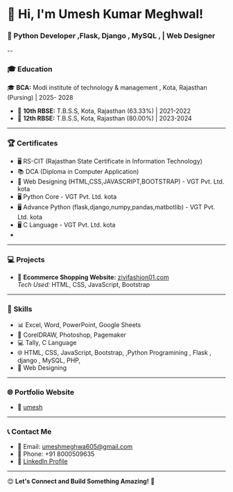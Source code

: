 # 👋 Hi, I'm Umesh Kumar Meghwal!

### 🎯 Python Developer ,Flask, Django , MySQL ,  | Web Designer 

--

### 🎓 **Education**
  🎓 **BCA:** Modi institute of technology & management , Kota, Rajasthan (Pursing) | 2025- 2028
- 🏫 **10th RBSE:** T.B.S.S, Kota, Rajasthan (63.33%) | 2021-2022
- 🏫 **12th RBSE:** T.B.S.S, Kota, Rajasthan (80.00%) | 2023-2024

---

### 🏆 **Certificates**
- 🖥️ RS-CIT (Rajasthan State Certificate in Information Technology)
- 📚 DCA (Diploma in Computer Application)
- 🎨 Web Designing (HTML,CSS,JAVASCRIPT,BOOTSTRAP) - VGT Pvt. Ltd. kota
- 🖥️ Python Core - VGT Pvt. Ltd. kota
- 🖥️ Advance Python (flask,django,numpy,pandas,matbotlib) - VGT Pvt. Ltd. kota
- 🖥️ C Language - VGT Pvt. Ltd. kota
- 
---

### 💻 **Projects**
- 🛒 **Ecommerce Shopping Website:** [zivifashion01.com](https://zivifashion01.com)  
  *Tech Used:* HTML, CSS, JavaScript, Bootstrap

---

### 🧰 **Skills**
- 📊 Excel, Word, PowerPoint, Google Sheets
- 🎨 CorelDRAW, Photoshop, Pagemaker
- 💻 Tally, C Language
- 🌐 HTML, CSS, JavaScript, Bootstrap, ,Python Programining , Flask , django , MySQL, PHP,
- 🎨 Web Designing

---

### 🌐 **Portfolio Website**
- 🔗 [umesh](https://umeshkumarmeghwal.netlify.app)

---

### 📞 **Contact Me**
- 📧 Email: [umeshmeghwa605@gmail.com](mailto:umeshmeghwa605@gmail.com)
- 📱 Phone: +91 8000509635
- 🔗 [LinkedIn Profile](https://www.linkedin.com/in/umesh-kumar-meghwal/)

---

😊 **Let's Connect and Build Something Amazing!** 🚀

